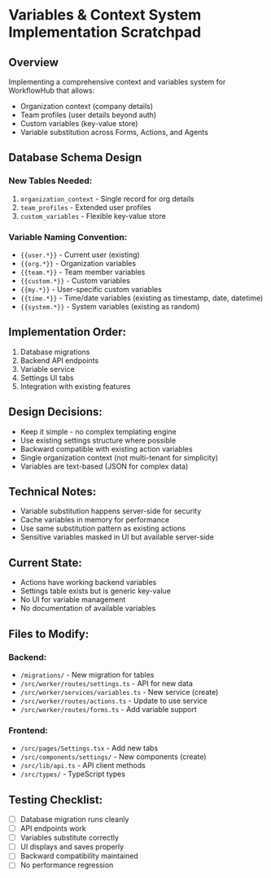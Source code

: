 # Variables & Context System Implementation Scratchpad

## Overview
Implementing a comprehensive context and variables system for WorkflowHub that allows:
- Organization context (company details)
- Team profiles (user details beyond auth)
- Custom variables (key-value store)
- Variable substitution across Forms, Actions, and Agents

## Database Schema Design

### New Tables Needed:
1. `organization_context` - Single record for org details
2. `team_profiles` - Extended user profiles
3. `custom_variables` - Flexible key-value store

### Variable Naming Convention:
- `{{user.*}}` - Current user (existing)
- `{{org.*}}` - Organization variables
- `{{team.*}}` - Team member variables
- `{{custom.*}}` - Custom variables
- `{{my.*}}` - User-specific custom variables
- `{{time.*}}` - Time/date variables (existing as timestamp, date, datetime)
- `{{system.*}}` - System variables (existing as random)

## Implementation Order:
1. Database migrations
2. Backend API endpoints
3. Variable service
4. Settings UI tabs
5. Integration with existing features

## Design Decisions:
- Keep it simple - no complex templating engine
- Use existing settings structure where possible
- Backward compatible with existing action variables
- Single organization context (not multi-tenant for simplicity)
- Variables are text-based (JSON for complex data)

## Technical Notes:
- Variable substitution happens server-side for security
- Cache variables in memory for performance
- Use same substitution pattern as existing actions
- Sensitive variables masked in UI but available server-side

## Current State:
- Actions have working backend variables
- Settings table exists but is generic key-value
- No UI for variable management
- No documentation of available variables

## Files to Modify:
### Backend:
- `/migrations/` - New migration for tables
- `/src/worker/routes/settings.ts` - API for new data
- `/src/worker/services/variables.ts` - New service (create)
- `/src/worker/routes/actions.ts` - Update to use service
- `/src/worker/routes/forms.ts` - Add variable support

### Frontend:
- `/src/pages/Settings.tsx` - Add new tabs
- `/src/components/settings/` - New components (create)
- `/src/lib/api.ts` - API client methods
- `/src/types/` - TypeScript types

## Testing Checklist:
- [ ] Database migration runs cleanly
- [ ] API endpoints work
- [ ] Variables substitute correctly
- [ ] UI displays and saves properly
- [ ] Backward compatibility maintained
- [ ] No performance regression